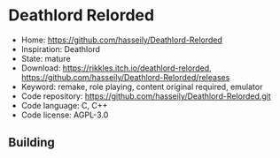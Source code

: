 # Deathlord Relorded

- Home: https://github.com/hasseily/Deathlord-Relorded
- Inspiration: Deathlord
- State: mature
- Download: https://rikkles.itch.io/deathlord-relorded, https://github.com/hasseily/Deathlord-Relorded/releases
- Keyword: remake, role playing, content original required, emulator
- Code repository: https://github.com/hasseily/Deathlord-Relorded.git
- Code language: C, C++
- Code license: AGPL-3.0

## Building
